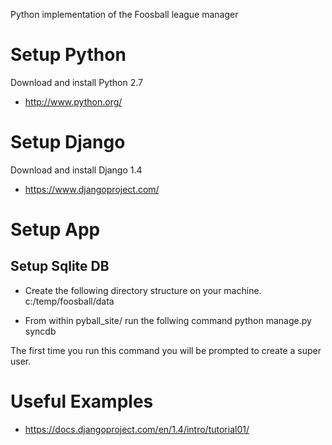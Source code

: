 Python implementation of the Foosball league manager

# Setup Python
Download and install Python 2.7

* http://www.python.org/

# Setup Django
Download and install Django 1.4

* https://www.djangoproject.com/

# Setup App

## Setup Sqlite DB

* Create the following directory structure on your machine.
c:/temp/foosball/data

* From within pyball_site/ run the follwing command
python manage.py syncdb

The first time you run this command you will be prompted to create a super user.

# Useful Examples

* https://docs.djangoproject.com/en/1.4/intro/tutorial01/
